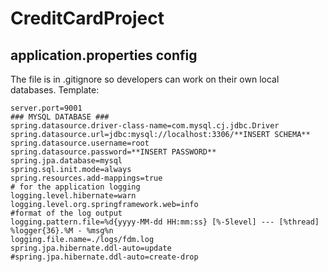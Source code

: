 # CreditCardProject

## application.properties config
The file is in .gitignore so developers can work on their own local databases. Template:

```
server.port=9001
### MYSQL DATABASE ###
spring.datasource.driver-class-name=com.mysql.cj.jdbc.Driver
spring.datasource.url=jdbc:mysql://localhost:3306/**INSERT SCHEMA**
spring.datasource.username=root
spring.datasource.password=**INSERT PASSWORD**
spring.jpa.database=mysql
spring.sql.init.mode=always
spring.resources.add-mappings=true
# for the application logging
logging.level.hibernate=warn
logging.level.org.springframework.web=info
#format of the log output
logging.pattern.file=%d{yyyy-MM-dd HH:mm:ss} [%-5level] --- [%thread] %logger{36}.%M - %msg%n
logging.file.name=./logs/fdm.log
spring.jpa.hibernate.ddl-auto=update
#spring.jpa.hibernate.ddl-auto=create-drop
```
## 

